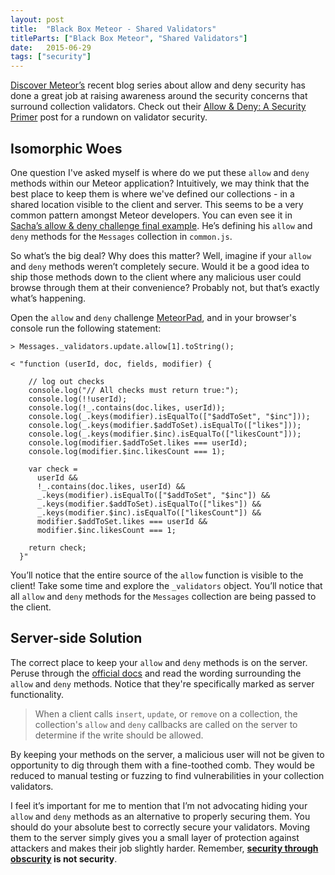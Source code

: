```yaml
---
layout: post
title:  "Black Box Meteor - Shared Validators"
titleParts: ["Black Box Meteor", "Shared Validators"]
date:   2015-06-29
tags: ["security"]
---
```


[Discover Meteor’s](https://www.discovermeteor.com/) recent blog series about allow and deny security has done a great job at raising awareness around the security concerns that surround collection validators. Check out their [Allow & Deny: A Security Primer](https://www.discovermeteor.com/blog/allow-deny-a-security-primer/) post for a rundown on validator security.

## Isomorphic Woes

One question I've asked myself is where do we put these <code class="language-javascript">allow</code> and <code class="language-javascript">deny</code> methods within our Meteor application? Intuitively, we may think that the best place to keep them is where we've defined our collections - in a shared location visible to the client and server. This seems to be a very common pattern amongst Meteor developers. You can even see it in [Sacha’s allow & deny challenge final example](http://meteorpad.com/pad/ytJY8gyWYuteziDkY/Chatroom%20-%20Solution). He’s defining his <code class="language-javascript">allow</code> and <code class="language-javascript">deny</code> methods for the <code class="language-javascript">Messages</code> collection in <code class="language-*">common.js</code>.

So what’s the big deal? Why does this matter? Well, imagine if your <code class="language-javascript">allow</code> and <code class="language-javascript">deny</code> methods weren’t completely secure. Would it be a good idea to ship those methods down to the client where any malicious user could browse through them at their convenience? Probably not, but that’s exactly what’s happening.

Open the <code class="language-javascript">allow</code> and <code class="language-javascript">deny</code> challenge [MeteorPad](http://meteorpad.com/pad/ytJY8gyWYuteziDkY/Chatroom%20-%20Solution), and in your browser's console run the following statement:

<pre class="language-javascript"><code class="language-javascript">> Messages._validators.update.allow[1].toString();
</code></pre>

<pre class="language-javascript"><code class="language-javascript">< "function (userId, doc, fields, modifier) {
    
    // log out checks
    console.log("// All checks must return true:");
    console.log(!!userId);
    console.log(!_.contains(doc.likes, userId));
    console.log(_.keys(modifier).isEqualTo(["$addToSet", "$inc"]));
    console.log(_.keys(modifier.$addToSet).isEqualTo(["likes"]));
    console.log(_.keys(modifier.$inc).isEqualTo(["likesCount"]));
    console.log(modifier.$addToSet.likes === userId);
    console.log(modifier.$inc.likesCount === 1);
    
    var check = 
      userId &&
      !_.contains(doc.likes, userId) &&
      _.keys(modifier).isEqualTo(["$addToSet", "$inc"]) &&
      _.keys(modifier.$addToSet).isEqualTo(["likes"]) &&
      _.keys(modifier.$inc).isEqualTo(["likesCount"]) &&
      modifier.$addToSet.likes === userId &&
      modifier.$inc.likesCount === 1;
      
    return check;
  }"
</code></pre>

You’ll notice that the entire source of the <code class="language-javascript">allow</code> function is visible to the client! Take some time and explore the <code class="language-javascript">_validators</code> object. You’ll notice that all <code class="language-javascript">allow</code> and <code class="language-javascript">deny</code> methods for the <code class="language-javascript">Messages</code> collection are being passed to the client.

## Server-side Solution

The correct place to keep your <code class="language-javascript">allow</code> and <code class="language-javascript">deny</code> methods is on the server. Peruse through the [official docs](http://docs.meteor.com/#/full/allow) and read the wording surrounding the <code class="language-javascript">allow</code> and <code class="language-javascript">deny</code> methods. Notice that they're specifically marked as server functionality.

> When a client calls <code class="language-javascript">insert</code>, <code class="language-javascript">update</code>, or <code class="language-javascript">remove</code> on a collection, the collection's <code class="language-javascript">allow</code> and <code class="language-javascript">deny</code> callbacks are called on the server to determine if the write should be allowed.

By keeping your methods on the server, a malicious user will not be given to opportunity to dig through them with a fine-toothed comb. They would be reduced to manual testing or fuzzing to find vulnerabilities in your collection validators.

I feel it’s important for me to mention that I’m not advocating hiding your <code class="language-javascript">allow</code> and <code class="language-javascript">deny</code> methods as an alternative to properly securing them. You should do your absolute best to correctly secure your validators. Moving them to the server simply gives you a small layer of protection against attackers and makes their job slightly harder. Remember, __[security through obscurity](https://en.wikipedia.org/wiki/Security_through_obscurity) is not security__.
